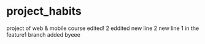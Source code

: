 # project_habits
project of web &amp; mobile course
edited!
2 eddited
new line 2
new line 1 in the feature1 branch added
byeee
